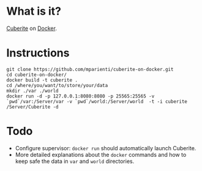 

What is it?
===========

[Cuberite](http://cuberite.org/) on [Docker](http://www.docker.com/).


Instructions
============

    git clone https://github.com/mparienti/cuberite-on-docker.git
    cd cuberite-on-docker/
    docker build -t cuberite .
    cd /where/you/want/to/store/your/data
    mkdir ./var ./world
    docker run -d -p 127.0.0.1:8080:8080 -p 25565:25565 -v `pwd`/var:/Server/var -v `pwd`/world:/Server/world  -t -i cuberite /Server/Cuberite -d


Todo
====
* Configure supervisor: `docker run` should automatically launch Cuberite.
* More detailed explanations about the `docker` commands and how to keep safe the data in `var` and `world` directories.
